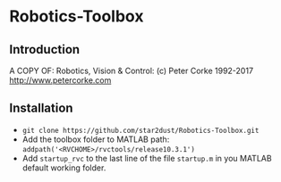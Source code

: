 # Robotics-Toolbox
## Introduction

A COPY OF: Robotics, Vision &amp; Control: (c) Peter Corke 1992-2017 http://www.petercorke.com

## Installation

- `git clone https://github.com/star2dust/Robotics-Toolbox.git`
- Add the toolbox folder to MATLAB path: `addpath('<RVCHOME>/rvctools/release10.3.1')`
- Add `startup_rvc` to the last line of the file `startup.m` in you MATLAB default working folder.

